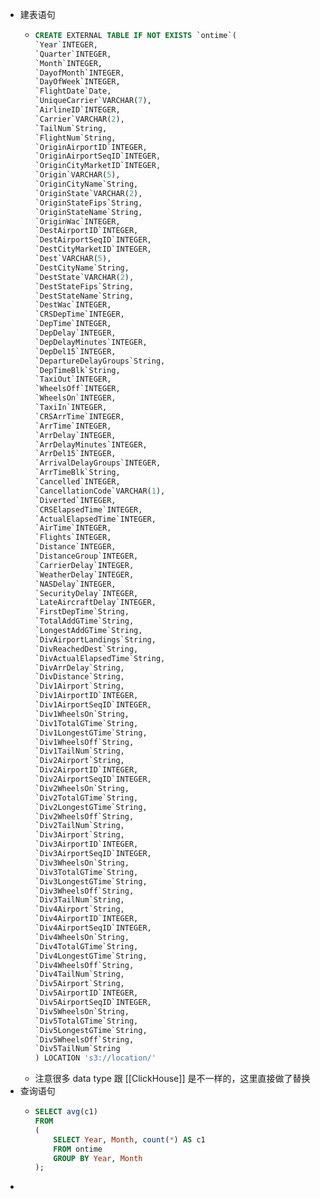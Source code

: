 - 建表语句
	- ```sql
	  CREATE EXTERNAL TABLE IF NOT EXISTS `ontime`(
	  `Year`INTEGER,
	  `Quarter`INTEGER,
	  `Month`INTEGER,
	  `DayofMonth`INTEGER,
	  `DayOfWeek`INTEGER,
	  `FlightDate`Date,
	  `UniqueCarrier`VARCHAR(7),
	  `AirlineID`INTEGER,
	  `Carrier`VARCHAR(2),
	  `TailNum`String,
	  `FlightNum`String,
	  `OriginAirportID`INTEGER,
	  `OriginAirportSeqID`INTEGER,
	  `OriginCityMarketID`INTEGER,
	  `Origin`VARCHAR(5),
	  `OriginCityName`String,
	  `OriginState`VARCHAR(2),
	  `OriginStateFips`String,
	  `OriginStateName`String,
	  `OriginWac`INTEGER,
	  `DestAirportID`INTEGER,
	  `DestAirportSeqID`INTEGER,
	  `DestCityMarketID`INTEGER,
	  `Dest`VARCHAR(5),
	  `DestCityName`String,
	  `DestState`VARCHAR(2),
	  `DestStateFips`String,
	  `DestStateName`String,
	  `DestWac`INTEGER,
	  `CRSDepTime`INTEGER,
	  `DepTime`INTEGER,
	  `DepDelay`INTEGER,
	  `DepDelayMinutes`INTEGER,
	  `DepDel15`INTEGER,
	  `DepartureDelayGroups`String,
	  `DepTimeBlk`String,
	  `TaxiOut`INTEGER,
	  `WheelsOff`INTEGER,
	  `WheelsOn`INTEGER,
	  `TaxiIn`INTEGER,
	  `CRSArrTime`INTEGER,
	  `ArrTime`INTEGER,
	  `ArrDelay`INTEGER,
	  `ArrDelayMinutes`INTEGER,
	  `ArrDel15`INTEGER,
	  `ArrivalDelayGroups`INTEGER,
	  `ArrTimeBlk`String,
	  `Cancelled`INTEGER,
	  `CancellationCode`VARCHAR(1),
	  `Diverted`INTEGER,
	  `CRSElapsedTime`INTEGER,
	  `ActualElapsedTime`INTEGER,
	  `AirTime`INTEGER,
	  `Flights`INTEGER,
	  `Distance`INTEGER,
	  `DistanceGroup`INTEGER,
	  `CarrierDelay`INTEGER,
	  `WeatherDelay`INTEGER,
	  `NASDelay`INTEGER,
	  `SecurityDelay`INTEGER,
	  `LateAircraftDelay`INTEGER,
	  `FirstDepTime`String,
	  `TotalAddGTime`String,
	  `LongestAddGTime`String,
	  `DivAirportLandings`String,
	  `DivReachedDest`String,
	  `DivActualElapsedTime`String,
	  `DivArrDelay`String,
	  `DivDistance`String,
	  `Div1Airport`String,
	  `Div1AirportID`INTEGER,
	  `Div1AirportSeqID`INTEGER,
	  `Div1WheelsOn`String,
	  `Div1TotalGTime`String,
	  `Div1LongestGTime`String,
	  `Div1WheelsOff`String,
	  `Div1TailNum`String,
	  `Div2Airport`String,
	  `Div2AirportID`INTEGER,
	  `Div2AirportSeqID`INTEGER,
	  `Div2WheelsOn`String,
	  `Div2TotalGTime`String,
	  `Div2LongestGTime`String,
	  `Div2WheelsOff`String,
	  `Div2TailNum`String,
	  `Div3Airport`String,
	  `Div3AirportID`INTEGER,
	  `Div3AirportSeqID`INTEGER,
	  `Div3WheelsOn`String,
	  `Div3TotalGTime`String,
	  `Div3LongestGTime`String,
	  `Div3WheelsOff`String,
	  `Div3TailNum`String,
	  `Div4Airport`String,
	  `Div4AirportID`INTEGER,
	  `Div4AirportSeqID`INTEGER,
	  `Div4WheelsOn`String,
	  `Div4TotalGTime`String,
	  `Div4LongestGTime`String,
	  `Div4WheelsOff`String,
	  `Div4TailNum`String,
	  `Div5Airport`String,
	  `Div5AirportID`INTEGER,
	  `Div5AirportSeqID`INTEGER,
	  `Div5WheelsOn`String,
	  `Div5TotalGTime`String,
	  `Div5LongestGTime`String,
	  `Div5WheelsOff`String,
	  `Div5TailNum`String
	  ) LOCATION 's3://location/'
	  ```
	- 注意很多 data type 跟 [[ClickHouse]] 是不一样的，这里直接做了替换
- 查询语句
	- ```sql
	  SELECT avg(c1)
	  FROM
	  (
	      SELECT Year, Month, count(*) AS c1
	      FROM ontime
	      GROUP BY Year, Month
	  );
	  ```
-
